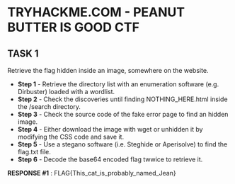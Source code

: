 # TRYHACKME.COM - PEANUT BUTTER IS GOOD CTF

## TASK 1
Retrieve the flag hidden inside an image, somewhere on the website.

- __Step 1__ - Retrieve the directory list with an enumeration software (e.g. Dirbuster) loaded with a wordlist.
- __Step 2__ - Check the discoveries until finding NOTHING_HERE.html inside the /search directory.
- __Step 3__ - Check the source code of the fake error page to find an hidden image.
- __Step 4__ - Either download the image with wget or unhidden it by modifying the CSS code and save it.
- __Step 5__ - Use a stegano software (i.e. Steghide or Aperisolve) to find the flag.txt file.
- __Step 6__ - Decode the base64 encoded flag twwice to retrieve it.

__RESPONSE #1__ : FLAG{This_cat_is_probably_named_Jean}